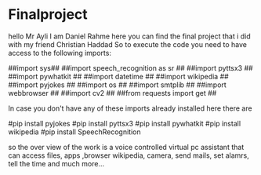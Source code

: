 # Finalproject
hello Mr Ayli I am Daniel Rahme here you can find the final project that i did with my friend Christian Haddad
So to execute the code you need to have access to the following imports:

##import sys##
##import speech_recognition as sr ##
##import pyttsx3 ##
##import pywhatkit ##
##import datetime ##
##import wikipedia ##
##import pyjokes ##
##import os ##
##import smtplib ##
##import webbrowser ##
##import cv2 ##
##from requests import get ##

In case you don't have any of these imports already installed here there are

#pip install pyjokes
#pip install pyttsx3
#pip install pywhatkit
#pip install wikipedia
#pip install SpeechRecognition

so the over view of the work is a voice controlled virtual pc assistant that can access files, apps ,browser
wikipedia, camera, send mails, set alamrs, tell the time and much more...
